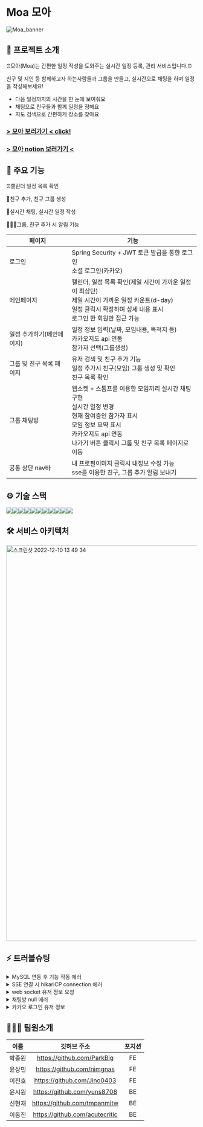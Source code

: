 # Moa 모아
![Moa_banner](https://user-images.githubusercontent.com/113873122/206840888-a08eaf56-0921-47a0-8e1c-21db8a242065.jpg)

## 🌟 프로젝트 소개

⏰모아(Moa)는 간편한 일정 작성을 도와주는 실시간 일정 등록, 관리 서비스입니다.⏰

친구 및 지인 등 함께하고자 하는사람들과 그룹을 만들고, 실시간으로 채팅을 하며 일정을 작성해보세요!
- 다음 일정까지의 시간을 한 눈에 보여줘요
- 채팅으로 친구들과 함께 일정을 정해요
- 지도 검색으로 간편하게 장소를 찾아요

### [> 모아 보러가기 < click!](https://moa99.site/)

### [> 모아 notion 보러가기 <](https://www.notion.so/99-2-4ce564cddbb54c01b47c5d73e7c1a2e6)

## 🚀 주요 기능

⏰캘린더 일정 목록 확인

🙋친구 추가, 친구 그룹 생성

💬실시간 채팅, 실시간 일정 작성

🧑‍🤝‍🧑그룹, 친구 추가 시 알림 기능

| 페이지 | 기능                                                                                                                           |
|-----|------------------------------------------------------------------------------------------------------------------------------|
| 로그인 | Spring Security + JWT 토큰 발급을 통한 로그인<br>소셜 로그인(카카오)                                                                           |
|메인페이지| 캘린더, 일정 목록 확인(제일 시간이 가까운 일정이 최상단)<br>제일 시간이 가까운 일정 카운트(d-day)<br>일정 클릭시 확장하며 상세 내용 표시<br>로그인 한 회원만 접근 가능                     |
|일정 추가하기(메인페이지)| 일정 정보 입력(날짜, 모임내용, 목적지 등)<br>카카오지도 api 연동<br>참가자 선택(그룹생성)                                                                    |
|그룹 및 친구 목록 페이지| 유저 검색 및 친구 추가 기능<br>일정 추가시 친구(모임) 그룹 생성 및 확인<br>친구 목록 확인                                                                     |
|그룹 채팅방| 웹소켓 + 스톰프를 이용한 모임끼리 실시간 채팅 구현<br>실시간 일정 변경<br>현재 참여중인 참가자 표시<br>모임 정보 요약 표시<br>카카오지도 api 연동<br>나가기 버튼 클릭시 그룹 및 친구 목록 페이지로 이동 |
|공통 상단 nav바| 	내 프로필이미지 클릭시 내정보 수정 가능<br>sse를 이용한 친구, 그룹 추가 알림 보내기                                                                         |
## ⚙️ 기술 스택
<img src="https://img.shields.io/badge/springboot-6DB33F?style=for-the-badge&logo=springboot&logoColor=white"><img src="https://img.shields.io/badge/Spring Security-6DB33F?style=for-the-badge&logo=Spring Security&logoColor=white"><img src="https://img.shields.io/badge/gradle-02303A?style=for-the-badge&logo=gradle&logoColor=white"><img src="https://img.shields.io/badge/mysql-4479A1?style=for-the-badge&logo=mysql&logoColor=white"><img src="https://img.shields.io/badge/amazonaws-232F3E?style=for-the-badge&logo=amazonaws&logoColor=white"><img src="https://img.shields.io/badge/Amazon EC2-FF9900?style=for-the-badge&logo=Amazon EC2&logoColor=white"><img src="https://img.shields.io/badge/AmazonRDS-527FFF?style=for-the-badge&logo=amazonrds&logoColor=white"><img src="https://img.shields.io/badge/Amazon S3-569A31?style=for-the-badge&logo=Amazon S3&logoColor=white"><img src="https://img.shields.io/badge/websocket-444444?style=for-the-badge&logo=websocket&logoColor=white"><img src="https://img.shields.io/badge/STOMP-000000?style=for-the-badge&logo=STOMP&logoColor=white"><img src="https://img.shields.io/badge/Redis-DC382D?style=for-the-badge&logo=Redis&logoColor=white">

[//]: # (<img src="https://img.shields.io/badge/기술이름-#제외색상번호?style=for-the-badge&logo=아이콘이름&logoColor=white">)

## 🛠️ 서비스 아키텍처

<img width="1048" alt="스크린샷 2022-12-10 13 49 34" src="https://user-images.githubusercontent.com/113868566/206829731-694589f4-a2df-400f-92b7-14cd749c6a4a.png">

## ⚡ 트러블슈팅

<details>
<summary>MySQL 연동 후 기능 작동 에러</summary>
<div markdown="1">       

📌 문제 상황
- MySQL 연동 후 api테스트 시 500에러가 나며 실행되지 않음


💡 해결
- 테이블, 컬럼에 예약어를 사용하는지 확인 : group, check 등의 예약어를 사용하고 있었으나, 에러는 user테이블에서 발생하고 있었으며 globally_quoted_identifiers로 예약어 이름도 허용할 수 있게 해놓은 상태
- MySQL workbench에 연결해보니 DB에 테이블이 아예 생성이 되지 않는 것을 발견 : JPA 설정에서 database-platform을 h2에서 mySQL로 변경 후 정상 작동

</div>
</details>

<details>
<summary>SSE 연결 시 hikariCP connection 에러</summary>
<div markdown="1">

📌 문제 상황

- SSE 연결 한 뒤 다른 요청을 보냈을 때 30초간 지연이 되다 connection timeout에러가 발생


💡 해결
- hikari timeout 설정으로 시간 늘리기 : 늘린 시간만큼 지연되다 다시 에러 발생
- OSIV 설정을 false로 변경하여 트랜잭션을 종료한 뒤 DB 커넥션을 반환하게 함

</div>
</details>


<details>
<summary>web socket 유저 정보 요청</summary>
<div markdown="1">    

📌 문제 상황

- MessageMapping으로 소켓 메시지 전송 시 로그인한 유저의 정보를 받아오는 @AuthenticationPrincipal을 사용할 수 없음


💡 해결
- 소켓 통신은 http 와 다르게 header가 존재하지 않아 payload에 token을 포함시켜 보내서 유저 정보를 받음
</div>
</details>

<details>
<summary>채팅방 null 에러</summary>
<div markdown="1">

📌 문제 상황

- 채팅방에 접속중인 유저를 List 형식으로 받는데, 모든 유저가 나갈경우 List 값이 null이 되어 리스트 관련 함수(contains, isEmpty, size 등) 사용불가 (NullpointerException)


💡 해결
- 유저 리스트안에 모든 유저가 나가도 남아있는 값(chatRommId)을 default로 저장해둠
</div>
</details>

<details>
<summary>카카오 로그인 유저 정보</summary>
<div markdown="1">

📌 문제 상황

- 카카오 로그인시 일반 로그인과 다르게 DB에 유저정보를 저장하지 않아, 다른 서비스 이용시 유저정보를 사용할 수 없음


💡 해결
- 카카오에서 임의로 부여하는 ID가 있다는 것을 발견, 그것을 기본값으로 가지고 와서 유저 정보 생성

</div>
</details>


## 👨‍👩‍👧 팀원소개

|  이름   |             깃허브 주소              |  포지션  
|:-----:|:-------------------------------:|:-----:|
|  박종원  |   https://github.com/ParkBig    |  FE   |
|  윤상민  |   https://github.com/nimgnas    |  FE   |
|  이진호  |   https://github.com/Jino0403   |  FE   |
|  윤시원  |   https://github.com/yuns8708   |  BE   |
|  신현재  |  https://github.com/tmpanmitw   |  BE   |
|  이동진  | https://github.com/acutecritic  |  BE   |